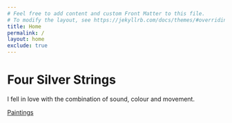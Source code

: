 ```yaml
---
# Feel free to add content and custom Front Matter to this file.
# To modify the layout, see https://jekyllrb.com/docs/themes/#overriding-theme-defaults
title: Home
permalink: /
layout: home
exclude: true
---
```


<h1 class="header">Four Silver Strings</h1>
<p class="description">I fell in love with the combination of sound, colour and movement.</p>
<div class="cta-container">
  <a href="/paintings" class="cta">Paintings</a>
</div>